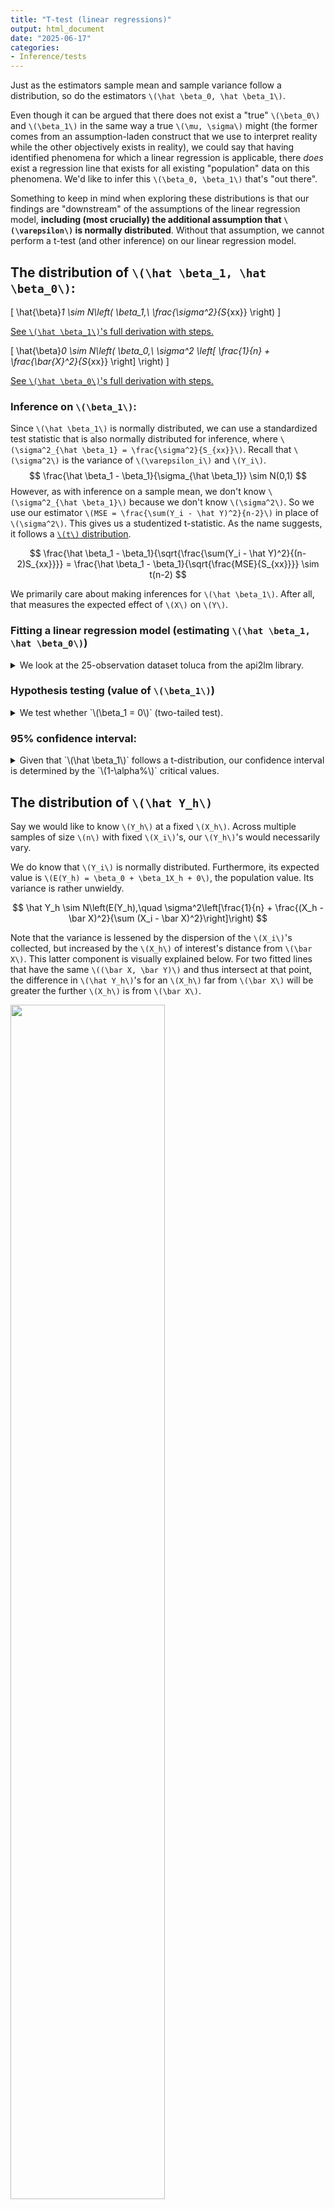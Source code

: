 ```yaml
---
title: "T-test (linear regressions)"
output: html_document
date: "2025-06-17"
categories:
- Inference/tests
---
```


Just as the estimators sample mean and sample variance follow a distribution, so do the estimators  `\(\hat \beta_0, \hat \beta_1\)`. 

Even though it can be argued that there does not exist a "true" `\(\beta_0\)` and `\(\beta_1\)` in the same way a true `\(\mu, \sigma\)` might (the former comes from an assumption-laden construct that we use to interpret reality while the other objectively exists in reality), we could say that having identified phenomena for which a linear regression is applicable, there  _does_ exist a regression line that exists for all existing "population" data on this phenomena. We'd like to infer this `\(\beta_0, \beta_1\)` that's "out there".

Something to keep in mind when exploring these distributions is that our findings are "downstream" of the assumptions of the linear regression model, **including (most crucially) the additional assumption that `\(\varepsilon\)` is normally distributed**. Without that assumption, we cannot perform a t-test (and other inference) on our linear regression model.

## The distribution of `\(\hat \beta_1, \hat \beta_0\)`:
\[
\hat{\beta}_1 \sim N\left( \beta_1,\ \frac{\sigma^2}{S_{xx}} \right)
\]

[See `\(\hat \beta_1\)`'s full derivation with steps.](/proofs_deriv/2025/05/19/distribution-of-hat-beta_1/)

\[
\hat{\beta}_0 \sim N\left( \beta_0,\ \sigma^2 \left[ \frac{1}{n} + \frac{\bar{X}^2}{S_{xx}} \right] \right)
\]

[See `\(\hat \beta_0\)`'s full derivation with steps.](/proofs_deriv/2025/05/23/distribution-of-hat-beta_0/)

### Inference on `\(\beta_1\)`:
Since `\(\hat \beta_1\)` is normally distributed, we can use a standardized test statistic that is also normally distributed for inference, where `\(\sigma^2_{\hat \beta_1} = \frac{\sigma^2}{S_{xx}}\)`. Recall that `\(\sigma^2\)` is the variance of `\(\varepsilon_i\)` and `\(Y_i\)`.
$$
 \frac{\hat \beta_1 - \beta_1}{\sigma_{\hat \beta_1}} \sim N(0,1)
$$
However, as with inference on a sample mean, we don't know `\(\sigma^2_{\hat \beta_1}\)` because we don't know `\(\sigma^2\)`. So we use our estimator `\(MSE = \frac{\sum(Y_i - \hat Y)^2}{n-2}\)` in place of `\(\sigma^2\)`. This gives us a studentized t-statistic. As the name suggests, it follows a [ `\(t\)` distribution](/distrib/2025-05-27-t-distribution/t-dist/).

$$
 \frac{\hat \beta_1 - \beta_1}{\sqrt{\frac{\sum(Y_i - \hat Y)^2}{(n-2)S_{xx}}}} =  \frac{\hat \beta_1 - \beta_1}{\sqrt{\frac{MSE}{S_{xx}}}} \sim t(n-2)
$$

We primarily care about making inferences for `\(\hat \beta_1\)`. After all, that measures the expected effect of `\(X\)` on `\(Y\)`.

### Fitting a linear regression model (estimating `\(\hat \beta_1, \hat \beta_0\)`)
<details> 
<summary>We look at the 25-observation dataset toluca from the api2lm library.</summary>


``` r
library(api2lm)
tol <- toluca
head(tol)
```

```
##   lot_size work_hours
## 1       80        399
## 2       30        121
## 3       50        221
## 4       90        376
## 5       70        361
## 6       60        224
```

``` r
mod <- lm(work_hours~lot_size, data=tol)
mod$coefficients 
```

```
## (Intercept)    lot_size 
##   62.365859    3.570202
```

``` r
b1 <- unname(mod$coefficients[2])
n <- nrow(tol)
```

The fitted linear regression model is `\(\hat Y = 3.57X + 62.57\)`. For a 1 unit increase in lot size, we expect work hours to increase by approximately `\(\hat \beta_1 =  3.6\)` hours. Were we to obtain a different sample, this `\(\hat \beta_1\)` would differ. How do we learn about `\(\beta_1\)`, the population effect of `\(X\)`, on `\(Y\)` from our estimate of it? We can a) test what it's *not* or b) find a range which `\(\beta_1\)` would reside in.
</details>

### Hypothesis testing (value of `\(\beta_1\)`)

<details>
<summary>We test whether `\(\beta_1 = 0\)` (two-tailed test).</summary>

\[ H_0: \beta_1 = 0\]
\[ H_a: \beta_1 \ne 0 \]

Our test statistic is

\[ T= \frac{ 3.57  - 0}{ \sqrt{\frac{MSE}{S_{xx}}}} \]

Based on the low p-value, we reject the null hypothesis (`\(\alpha = .05\)`).


``` r
SSE <- sum((tol$work_hours -fitted(mod))^2)
MSE <- SSE / (n-2)
S_xx <- sum((tol$lot_size - mean(tol$lot_size))^2)

#estimate of standard deviation of hat beta_1
SE_beta1 <- sqrt(MSE/S_xx)

#test statistic
stat <- (b1-0)/SE_beta1; stat
```

```
## [1] 10.28959
```

``` r
#p-value (two-sided)
pt(stat, n-2, lower.tail=FALSE)*2
```

```
## [1] 4.448828e-10
```

We can verify our test statistic and p-value:

``` r
summary(mod)
```

```
## 
## Call:
## lm(formula = work_hours ~ lot_size, data = tol)
## 
## Residuals:
##     Min      1Q  Median      3Q     Max 
## -83.876 -34.088  -5.982  38.826 103.528 
## 
## Coefficients:
##             Estimate Std. Error t value Pr(>|t|)    
## (Intercept)   62.366     26.177   2.382   0.0259 *  
## lot_size       3.570      0.347  10.290 4.45e-10 ***
## ---
## Signif. codes:  0 '***' 0.001 '**' 0.01 '*' 0.05 '.' 0.1 ' ' 1
## 
## Residual standard error: 48.82 on 23 degrees of freedom
## Multiple R-squared:  0.8215,	Adjusted R-squared:  0.8138 
## F-statistic: 105.9 on 1 and 23 DF,  p-value: 4.449e-10
```

Next, we test whether `\(\beta_1  \ge  2\)` (one-tailed test).

\[ H_0: \beta_1  = 2\]
\[ H_a: \beta_1 >  2 \]

Based on the low p-value, we reject the null hypothesis (`\(\alpha = .05\)`).

``` r
#test statistic
stat <- (b1-2)/SE_beta1

#p-value (one-sided)
pt(stat, n-2, lower.tail=FALSE)
```

```
## [1] 7.595892e-05
```

</details>

### 95% confidence interval:

<details>
<summary>Given that `\(\hat \beta_1\)` follows a t-distribution, our confidence interval is determined by the `\(1-\alpha%\)` critical values. </summary>


``` r
#critical value:
crit <- qt(.975, df=n-2, lower.tail=TRUE); crit
```

```
## [1] 2.068658
```

``` r
#lower bound:
b1 - crit * SE_beta1
```

```
## [1] 2.852435
```

``` r
# upper bound:
b1 + crit * SE_beta1
```

```
## [1] 4.287969
```

With confidence coefficient 0.95, our estimate of the mean number of work hours increases between 2.85 and 4.28 hours for each additional unit of lot size.

</details>

## The distribution of `\(\hat Y_h\)`
Say we would like to know `\(Y_h\)` at a fixed `\(X_h\)`. Across multiple samples of size `\(n\)` with fixed `\(X_i\)`'s, our `\(Y_h\)`'s would necessarily vary.

We do know that `\(Y_i\)` is normally distributed. Furthermore, its expected value is `\(E(Y_h) = \beta_0 + \beta_1X_h + 0\)`, the population value. Its variance is rather unwieldy.

$$
\hat Y_h \sim N\left(E(Y_h),\quad \sigma^2\left[\frac{1}{n} + \frac{(X_h - \bar X)^2}{\sum (X_i - \bar X)^2}\right]\right)
$$

Note that the variance is lessened by the dispersion of the `\(X_i\)`'s collected, but increased by the `\(X_h\)` of interest's distance from `\(\bar X\)`. This latter component is visually explained below. For two fitted lines that have the same `\((\bar X, \bar Y)\)` and thus intersect at that point, the difference in `\(\hat Y_h\)`'s for an `\(X_h\)` far from `\(\bar X\)` will be greater the further `\(X_h\)` is from `\(\bar X\)`.

<img src="../../../../../../../../pics/divergence.png" width="70%" />

### Inference on `\(E(Y_h)\)`
Like `\(\hat \beta_1\)`, `\(\hat Y_h\)` is normally distributed. We can use a studentized statistic, once again subbing in MSE for `\(\sigma^2\)`. What MSE is multiplied by is a constant.

$$
\frac{\hat Y_h - E(Y_h)}{MSE[\frac{1}{n} + \frac{(X_h - \bar X)^2}{\sum (X_i - \bar X)^2}]}\sim t(n-2)
$$

## Prediction of `\(Y_h\)`
In the previous section, we wanted to infer the _expected_ value of `\(Y_h\)` at `\(X_h\)` --  the `\(Y_h\)` that is the _center_ of the sampling distribution of `\(\hat Y_h\)`'s that could be found across samples of size `\(n\)` and fixed values `\(X_i\)`. Now, we'd like to predict  `\(Y_{hnew}\)`. This is different from trying to estimate the center of a distribution (a parameter). We are now trying to estimate an _individual outcome_ (a random variable) on a distribution.

We thus have to account for two types of variance:
a) variance of the location of the distribution of `\(\hat Y_{hnew}\)` (which is our estimate of `\(Y_{hnew}=E(Y|X_{hnew})\)`)
b) variance of `\(Y_{hnew}\)` about `\(\hat Y_{hnew}\)` (within the probability distribution)

We can express the above in mathematical terms:

$$ \begin{aligned}
\sigma^2({pred}) = \sigma^2({Y_h - \hat Y_h}) = \sigma^2({Y_h)} + \sigma^2({\hat Y_h}) = \sigma^2 + \sigma^2\left[\frac{1}{n} + \frac{(X_h - \bar X)^2}{\sum (X_i - \bar X)^2}\right] = \sigma^2\left[ 1+\frac{1}{n} + \frac{(X_h-\bar X)^2}{S_{xx}} \right]
\end{aligned} $$

Of course, we substitute `\(MSE\)` in for `\(\sigma^2\)`. Notice how this variance is larger than that for estimating `\(E(\hat Y_h)\)`. This should make sense. An individual outcome from a distribution has higher variation than the center of said distribution.

Our test statistic then looks like:
$$
\frac{{Y_{hnew} - \hat Y_h}}{s_{pred}}\sim t(n-2)
$$

It's worth noting that an interval created from this statistic is sensitive to departures from normality.





